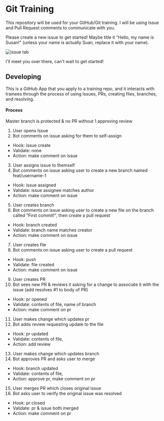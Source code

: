 # Git Training

This repository will be used for your GitHub/Git training. I will be using Issue and Pull Request comments to communicate with you.

Please create a new issue to get started! Maybe title it "Hello, my name is Susan!" (unless your name is actually Suan, replace it with your name).

![issue tab](https://lab.github.com/public/images/issue_tab.png)

I'll meet you over there, can't wait to get started!

## Developing

This is a GitHub App that you apply to a training repo, and it interacts with trainees through the process of using Issues, PRs, creating files, branches, and resolving.

#### Process

Master branch is protected & no PR without 1 approving review

1. User opens Issue
2. Bot comments on issue asking for them to self-assign

- Hook: issue create
- Validate: none
- Action: make comment on issue

3. User assigns issue to themself
4. Bot comments on issue asking user to create a new branch named feat/username-1

- Hook: issue assigned
- Validate: issue assignee matches author
- Action: make comment on issue

5. User creates branch
6. Bot comments on issue asking user to create a new file on the branch called "First commit!", then create a pull request

- Hook: branch created
- Validate: branch name matches creator
- Action: make comment on issue

7. User creates file
8. Bot comments on issue asking user to create a pull request

- Hook: push
- Validate: file created
- Action: make comment on issue

9. User creates PR
10. Bot sees new PR & reviews it asking for a change to associate it with the issue (add resolves #1 to body of PR)

- Hook: pr opened
- Validate: contents of file, name of branch
- Action: make comment on pr

11. User makes change which updates pr
12. Bot adds review requesting update to the file

- Hook: pr updated
- Validate: contents of file,
- Action: add review

13. User makes change which updates branch
14. Bot approves PR and asks user to merge

- Hook: branch updated
- Validate: contents of file,
- Action: approve pr, make comment on pr

15. User merges PR which closes original issue
16. Bot asks user to verify the original issue was resolved

- Hook: pr closed
- Validate: pr & issue both merged
- Action: make comment on pr
